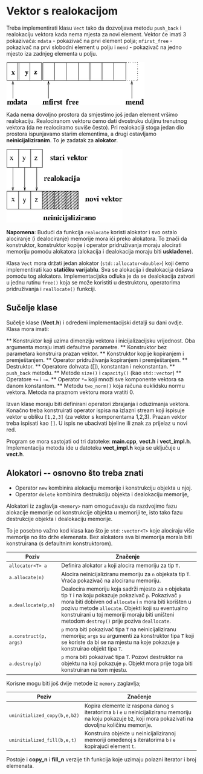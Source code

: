 # Vektor s realokacijom

  

Treba implementirati klasu `Vect` tako da dozvoljava metodu `push_back` i realokaciju vektora kada 
nema mjesta za novi element.  Vektor će imati 3 pokazivača: `mdata` - pokazivač na prvi element polja;
`mfirst_free` - pokazivač na prvi slobodni element u polju i `mend` - pokazivač na jedno mjesto iza zadnjeg 
elementa u polju.

![realloc](./doc/realloc.png)


Kada nema dovoljno prostora da smjestimo još jedan element vršimo realokaciju. Realociranom vektoru
ćemo dati dvostruku duljinu trenutnog vektora (da ne realociramo suviše često). Pri realokaciji stoga jedan 
dio prostora ispunjavamo starim elementima, a drugi ostavljamo __neinicijaliziranim__. To je zadatak za **alokator**.

![realloc-1](./doc/realloc-1.png)


**Napomena**: Budući da funkcija `realocate` koristi alokator i svo ostalo alociranje (i dealociranje)
memorije mora ići preko alokatora. To znači da konstruktor, konstruktor kopije i operator pridruživanja moraju 
alocirati memoriju pomoću 
alokatora (alokacija i dealokacija moraju biti  __usklađene__). 




Klasa `Vect` mora držati jedan alokator (`std::allocator<double>`) koji ćemo 
implementirati kao **statičku varijablu**. 
Sva se alokacija i  dealokacija  dešava pomoću tog alokatora. Implementacijska odluka je da 
se dealokacija zatvori u jednu rutinu `free()`
koja se može koristiti u destruktoru, operatorima pridruživanja i `reallocate()` funkciji.


## Sučelje klase

Sučelje klase (**Vect.h**) i određeni implementacijski detalji su dani ovdje. Klasa mora imati:

** Konstruktor koji uzima dimenziju vektora i inicijalizacijsku vrijednost. Oba argumenta moraju imati 
   defaultne parametre.
** Konstruktor bez parametara konstruira prazan vektor.
** Konstruktor kopije kopiranjem i premještanjem.
** Operator pridruživanja kopiranjem i premještanjem.
** Destruktor.
** Operatore dohvata ([]), konstantan i nekonstantan.
** `push_back` metodu.
** Metode `size()` i `capacity()` (kao `std::vector`)
** Operatore `+=` i `-=`.
** Operator `*=` koji množi sve komponente vektora sa danom konstantom.
** Metodu `two_norm()` koja računa euklidsku normu vektora. Metoda na praznom vektoru mora vratiti 0.

Izvan klase moraju biti definirani operatori zbrajanja i oduzimanja vektora. 
Konačno treba konstruirati operator ispisa na izlazni stream koji ispisuje vektor u 
obliku `[1,2,3]` (za vektor s komponentama 1,2,3). Prazan vektor treba ispisati kao `[]`. 
U ispis ne ubacivati bjeline ili znak za prijelaz u novi red.



Program se mora sastojati od tri datoteke: **main.cpp**, **vect.h** i **vect_impl.h**.
Implementacija metoda ide u datoteku **vect_impl.h** koja se uključuje u **vect.h**. 


## Alokatori -- osnovno što treba znati

-  Operator `new` kombinira alokaciju memorije i konstrukciju objekta u njoj.</li>
-  Operator `delete` kombinira destrukciju objekta i dealokaciju memorije,</li>

Alokatori iz zaglavlja `<memory>` nam omogućavaju da razdvojimo fazu alokacije 
memorije od konstrukcije objekta u memoriji  te, isto tako fazu destrukcije objekta i dealokaciju 
memorije.

To je posebno važno kod klasa kao što je `std::vector<T>` koje alociraju više memorije no što 
drže elemenata. Bez alokatora sva bi memorija morala biti konstruirana (s defaultnim konstruktorom).

| **Poziv**              |  **Značenje** |
| -----------------------|  ------------ |
| `allocator<T> a`       |  Definira alokator `a` koji alocira memoriju za tip `T.`  |
| `a.allocate(n)`        | Alocira neinicijaliziranu memoriju za `n` objekata tip `T`. Vraća pokazivač na alociranu memoriju. |
| `a.deallocate(p,n)`    | Dealocira memoriju koja sadrži mjesto za `n` objekata tip `T` i na koju pokazuje pokazivač `p`.  Pokazivač `p` mora biti dobiven od `allocate` i `n` mora biti korišten u pozivu metode `allocate`. Objekti koji su eventualno konstruirani u toj memoriji moraju biti uništeni metodom `destroy()` prije poziva `deallocate`.|
| `a.construct(p, args)` | `p` mora biti pokazivač tipa `T` na neinicijaliziranu memoriju; `args` su argumenti za konstruktor tipa `T` koji se koriste da bi se na mjestu na koje pokazuje `p` konstruirao objekt tipa `T`. |
| `a.destroy(p)`         | `p` mora biti pokazivač tipa `T`. Pozovi destruktor na objektu na koji pokazuje `p`.  Objekt mora prije toga biti konstruiran na tom mjestu. |



Korisne mogu biti još dvije metode iz `memory` zaglavlja;

| **Poziv**                    | **Značenje** |
| ---------                    |  ----------- |
| `uninitialized_copy(b,e,b2)` | Kopira elemente iz raspona danog s iteratorima `b` i `e` u neinicijaliziranu memoriju na koju pokazuje `b2`, koji mora       pokazivati na dovoljnu količinu memorije. |
|  `uninitialized_fill(b,e,t)` | Konstruira objekte u neinicijaliziranoj memoriji omeđenoj s iteratorima `b` i `e` kopirajući element `t`.|

Postoje i **copy_n** i **fill_n** verzije tih funkcija koje uzimaju polazni iterator i broj elemenata.


